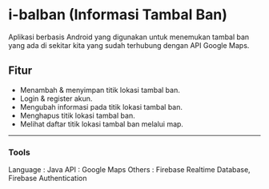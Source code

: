# i-balban (Informasi Tambal Ban)

Aplikasi berbasis Android yang digunakan untuk menemukan tambal ban yang ada di sekitar kita yang sudah terhubung dengan API Google Maps.


## Fitur

+ Menambah & menyimpan titik lokasi tambal ban.
+ Login & register akun.
+ Mengubah informasi pada titik lokasi tambal ban.
+ Menghapus titik lokasi tambal ban.
+ Melihat daftar titik lokasi tambal ban melalui map.

---
### Tools

Language : Java
API : Google Maps
Others : Firebase Realtime Database, Firebase Authentication
